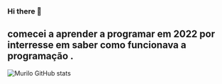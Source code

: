 ### Hi there 👋

<!--
**muriloeising/Muriloeising** is a ✨ _special_ ✨ repository because its `README.md` (this file) appears on your GitHub profile.

Here are some ideas to get you started:

- 🔭 I’m currently working on ...
- 🌱 I’m currently learning ...
- 👯 I’m looking to collaborate on ...
- 🤔 I’m looking for help with ...
- 💬 Ask me about ...
- 📫 How to reach me: ...
- 😄 Pronouns: ...
- ⚡ Fun fact: ...
-->
## comecei a aprender a programar em 2022 por interresse em saber como funcionava a programação .
![Murilo GitHub stats](https://github-readme-stats.vercel.app/api?username=muriloeising&count_private=true)


